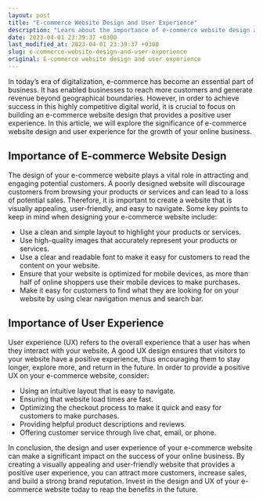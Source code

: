 ```yaml
---
layout: post
title: "E-commerce Website Design and User Experience"
description: "Learn about the importance of e-commerce website design and user experience for your online business success."
date: 2023-04-01 23:39:37 +0300
last_modified_at: 2023-04-01 23:39:37 +0300
slug: e-commerce-website-design-and-user-experience
original: E-commerce website design and user experience
---
```

In today’s era of digitalization, e-commerce has become an essential part of business. It has enabled businesses to reach more customers and generate revenue beyond geographical boundaries. However, in order to achieve success in this highly competitive digital world, it is crucial to focus on building an e-commerce website design that provides a positive user experience. In this article, we will explore the significance of e-commerce website design and user experience for the growth of your online business.

## Importance of E-commerce Website Design

The design of your e-commerce website plays a vital role in attracting and engaging potential customers. A poorly designed website will discourage customers from browsing your products or services and can lead to a loss of potential sales. Therefore, it is important to create a website that is visually appealing, user-friendly, and easy to navigate. Some key points to keep in mind when designing your e-commerce website include:

- Use a clean and simple layout to highlight your products or services.
- Use high-quality images that accurately represent your products or services.
- Use a clear and readable font to make it easy for customers to read the content on your website.
- Ensure that your website is optimized for mobile devices, as more than half of online shoppers use their mobile devices to make purchases.
- Make it easy for customers to find what they are looking for on your website by using clear navigation menus and search bar.

## Importance of User Experience

User experience (UX) refers to the overall experience that a user has when they interact with your website. A good UX design ensures that visitors to your website have a positive experience, thus encouraging them to stay longer, explore more, and return in the future. In order to provide a positive UX on your e-commerce website, consider:

- Using an intuitive layout that is easy to navigate.
- Ensuring that website load times are fast.
- Optimizing the checkout process to make it quick and easy for customers to make purchases.
- Providing helpful product descriptions and reviews.
- Offering customer service through live chat, email, or phone.

In conclusion, the design and user experience of your e-commerce website can make a significant impact on the success of your online business. By creating a visually appealing and user-friendly website that provides a positive user experience, you can attract more customers, increase sales, and build a strong brand reputation. Invest in the design and UX of your e-commerce website today to reap the benefits in the future.